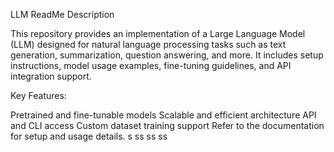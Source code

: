 LLM ReadMe Description

This repository provides an implementation of a Large Language Model (LLM) designed for natural language processing tasks such as text generation, summarization, question answering, and more. It includes setup instructions, model usage examples, fine-tuning guidelines, and API integration support.

Key Features:

Pretrained and fine-tunable models
Scalable and efficient architecture
API and CLI access
Custom dataset training support
Refer to the documentation for setup and usage details.
s
ss
ss
ss
